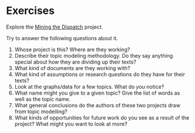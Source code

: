 # Exercises
Explore the [Mining the Dispatch](http://dsl.richmond.edu/dispatch/pages/intro) project.


Try to answer the following questions about it.

1. Whose project is this? Where are they working?
2. Describe their topic modeling methodology. Do they say anything special about how they are dividing up their texts?
3. What kind of documents are they working with?
4. What kind of assumptions or research questions do they have for their texts?
5. Look at the graphs\/data for a few topics. What do _you_ notice?
6. What name might you give to a given topic? Give the list of words as well as the topic name.
7. What general conclusions do the authors of these two projects draw from topic modelling? 
8. What kinds of opportunities for future work do you see as a result of the project? What might you want to look at more?

